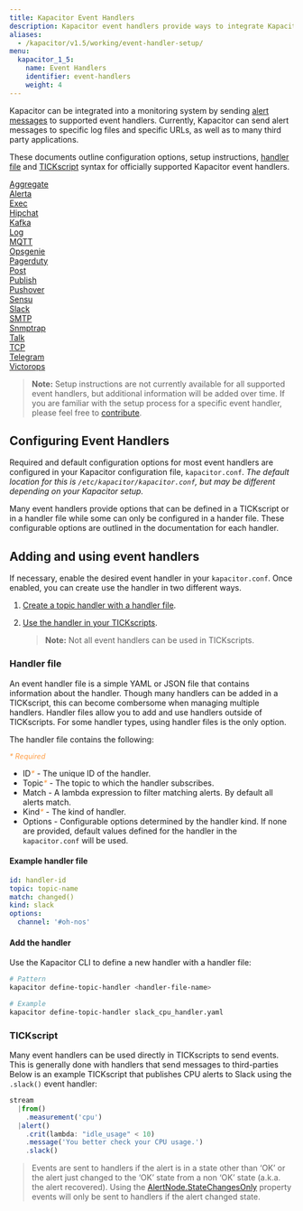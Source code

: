 ```yaml
---
title: Kapacitor Event Handlers
description: Kapacitor event handlers provide ways to integrate Kapacitor alert messages with logging, specific URLs, and many third-party applications.
aliases:
  - /kapacitor/v1.5/working/event-handler-setup/
menu:
  kapacitor_1_5:
    name: Event Handlers
    identifier: event-handlers
    weight: 4
---
```


Kapacitor can be integrated into a monitoring system by sending
[alert messages](/kapacitor/v1.5/nodes/alert_node/#message) to supported event
handlers. Currently, Kapacitor can send alert messages to specific log files and
specific URLs, as well as to many third party applications.

These documents outline configuration options, setup instructions,
[handler file](#handler-file) and [TICKscript](/kapacitor/v1.5/tick/introduction/)
syntax for officially supported Kapacitor event handlers.

[Aggregate](aggregate/)  
[Alerta](alerta/)  
[Exec](exec/)  
[Hipchat](hipchat/)  
[Kafka](kafka/)  
[Log](log/)  
[MQTT](mqtt/)  
[Opsgenie](opsgenie/)  
[Pagerduty](pagerduty/)  
[Post](post/)  
[Publish](publish/)   
[Pushover](pushover/)   
[Sensu](sensu/)  
[Slack](slack/)  
[SMTP](smtp/)  
[Snmptrap](snmptrap/)  
[Talk](talk/)  
[TCP](tcp/)  
[Telegram](telegram/)  
[Victorops](victorops/)  

> **Note:** Setup instructions are not currently available for all supported
> event handlers, but additional information will be added over time. If
> you are familiar with the setup process for a specific event handler, please
> feel free to [contribute](https://github.com/influxdata/docs.influxdata.com/blob/master/CONTRIBUTING.md).

## Configuring Event Handlers
Required and default configuration options for most event handlers are
configured in your Kapacitor configuration file, `kapacitor.conf`.
_The default location for this is `/etc/kapacitor/kapacitor.conf`, but may be
different depending on your Kapacitor setup._

Many event handlers provide options that can be defined in a TICKscript or in a
handler file while some can only be configured in a hander file.
These configurable options are outlined in the documentation for each handler.

## Adding and using event handlers
If necessary, enable the desired event handler in your `kapacitor.conf`. Once
enabled, you can create use the handler in two different ways.

1. [Create a topic handler with a handler file](#handler-file).
2. [Use the handler in your TICKscripts](#tickscript).

    > **Note:** Not all event handlers can be used in TICKscripts.

### Handler file
An event handler file is a simple YAML or JSON file that contains information
about the handler.
Though many handlers can be added in a TICKscript, this can become combersome
when managing multiple handlers.
Handler files allow you to add and use handlers outside of TICKscripts.
For some handler types, using handler files is the only option.

The handler file contains the following:

<span style="color: #ff9e46; font-style: italic; font-size: .8rem;">* Required</span>

- ID<span style="color: #ff9e46; font-style: italic;">\*</span> - The unique ID
  of the handler.
- Topic<span style="color: #ff9e46; font-style: italic;">\*</span> - The topic
  to which the handler subscribes.
- Match - A lambda expression to filter matching alerts. By default all alerts
  match.
- Kind<span style="color: #ff9e46; font-style: italic;">\*</span> - The kind of
  handler.
- Options - Configurable options determined by the handler kind. If none are
  provided, default values defined for the handler in the `kapacitor.conf` will
  be used.

#### Example handler file
```yaml
id: handler-id
topic: topic-name
match: changed()
kind: slack
options:
  channel: '#oh-nos'
```

#### Add the handler
Use the Kapacitor CLI to define a new handler with a handler file:

```bash
# Pattern
kapacitor define-topic-handler <handler-file-name>

# Example
kapacitor define-topic-handler slack_cpu_handler.yaml
```

### TICKscript
Many event handlers can be used directly in TICKscripts to send events.
This is generally done with handlers that send messages to third-parties Below
is an example TICKscript that publishes CPU alerts to Slack using the `.slack()`
event handler:

```js
stream
  |from()
    .measurement('cpu')
  |alert()
    .crit(lambda: "idle_usage" < 10)
    .message('You better check your CPU usage.')
    .slack()
```

> Events are sent to handlers if the alert is in a state other than ‘OK’ or the
alert just changed to the ‘OK’ state from a non ‘OK’ state (a.k.a. the alert
recovered). Using the [AlertNode.StateChangesOnly](/kapacitor/v1.5/nodes/alert_node/#statechangesonly) property events will only be
sent to handlers if the alert changed state.

